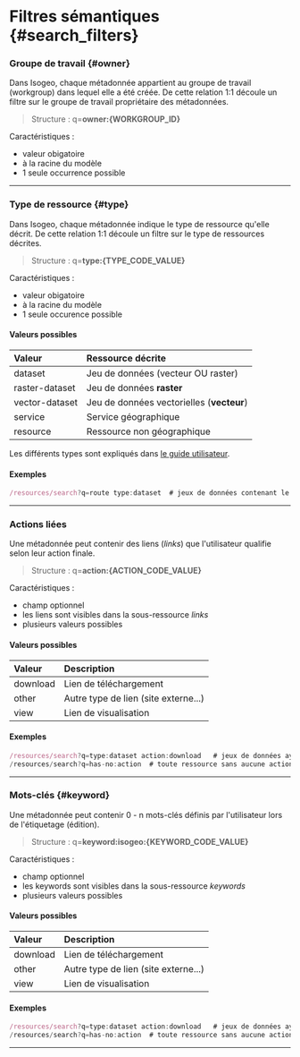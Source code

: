 # Filtres sémantiques {#search_filters}

### Groupe de travail {#owner}

Dans Isogeo, chaque métadonnée appartient au groupe de travail (workgroup) dans lequel elle a été créée. De cette relation 1:1 découle un filtre sur le groupe de travail propriétaire des métadonnées.

> Structure : q=**owner:{WORKGROUP_ID}**

Caractéristiques :
* valeur obigatoire
* à la racine du modèle
* 1 seule occurrence possible

---

### Type de ressource {#type}

Dans Isogeo, chaque métadonnée indique le type de ressource qu'elle décrit. De cette relation 1:1 découle un filtre sur le type de ressources décrites.

> Structure : q=**type:{TYPE_CODE_VALUE}**

Caractéristiques :
* valeur obigatoire
* à la racine du modèle
* 1 seule occurence possible

#### Valeurs possibles

| Valeur         | Ressource décrite                         |
| :------------- | :---------------------------------------- |
| dataset        | Jeu de données (vecteur OU raster)        |
| raster-dataset | Jeu de données **raster**                 |
| vector-dataset | Jeu de données vectorielles (**vecteur**) |
| service        | Service géographique                      |
| resource       | Ressource non géographique                |

Les différents types sont expliqués dans [le guide utilisateur](http://help.isogeo.com/fr/features/documentation/#les-diff%C3%A9rents-types-de-ressources).

#### Exemples

```js
/resources/search?q=route type:dataset  # jeux de données contenant le mot 'routes'
```

---

### Actions liées
 
Une métadonnée peut contenir des liens (_links_) que l'utilisateur qualifie selon leur action finale.

> Structure : q=**action:{ACTION_CODE_VALUE}**

Caractéristiques :
* champ optionnel
* les liens sont visibles dans la sous-ressource _links_
* plusieurs valeurs possibles


#### Valeurs possibles

| Valeur   | Description                          |
| :------- | :----------------------------------- |
| download | Lien de téléchargement               |
| other    | Autre type de lien (site externe...) |
| view     | Lien de visualisation                |

#### Exemples

```js
/resources/search?q=type:dataset action:download   # jeux de données ayant au moins un lien de téléchargement
/resources/search?q=has-no:action  # toute ressource sans aucune action
```

---

### Mots-clés {#keyword}
 
Une métadonnée peut contenir 0 - n mots-clés définis par l'utilisateur lors de l'étiquetage (édition).

> Structure : q=**keyword:isogeo:{KEYWORD_CODE_VALUE}**

Caractéristiques :
* champ optionnel
* les keywords sont visibles dans la sous-ressource _keywords_
* plusieurs valeurs possibles


#### Valeurs possibles

| Valeur   | Description                          |
| :------- | :----------------------------------- |
| download | Lien de téléchargement               |
| other    | Autre type de lien (site externe...) |
| view     | Lien de visualisation                |

#### Exemples

```js
/resources/search?q=type:dataset action:download   # jeux de données ayant au moins un lien de téléchargement
/resources/search?q=has-no:action  # toute ressource sans aucune action
```

---

